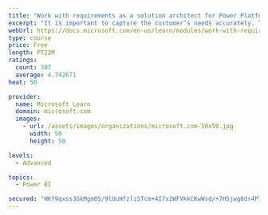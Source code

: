 ```yaml
---
title: "Work with requirements as a solution architect for Power Platform and Dynamics 365"
excerpt: "It is important to capture the customer’s needs accurately. This module explains how to capture requirements and identify functional and non-functional items."
webUrl: https://docs.microsoft.com/en-us/learn/modules/work-with-requirements/
type: course
price: Free
length: PT23M
ratings:
  count: 307
  average: 4.742671
heat: 50

provider:
  name: Microsoft Learn
  domain: microsoft.com
  images:
    - url: /assets/images/organizations/microsoft.com-50x50.jpg
      width: 50
      height: 50

levels:
  - Advanced

topics:
  - Power BI

secured: "HKf9qxss3GkMgm0S/9lUuHfzliSTcm+4I7x2WFVkkCKwWsd/+7H5jwg8dr4P7BJXdJJydZkT6QOYzDYhSIjQN5+ZzqmaSGa0gIZa89z/Fb2CTOr5DCm0HBpMl3MbrHgi+H+63Q8AipoDs7GIVmxwRDa1u0oePQHwiBqZxmVT16+UyPR8m8w068WmO6lI0XSbk3dRlkxQVj9HGs78/uRavLthQ1CRT+4T4refJIxb4yfn6h3+RC3dUWc+XYsPY9CvpxlBmYlgIOvITlIPYM/Z1wKHLHPH3ACAIUdVaeZNHTBcqK95JTy1KajKnzG2uIQynB19nwoL9f8gNns593c2FHyb/2SRr2AtwQmpyuQhbhbvNxGnbPSEkB8pvZoZrSU1cwL5tJixQHAg+58Aj1FDBEmLtGmGlDvoLhefWDAvFlY=;qUmLNezifNCNpZGty8jnag=="
---
```


